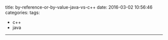 title: by-reference-or-by-value-java-vs-c++
date: 2016-03-02 10:56:46
categories:
tags: 
- c++ 
- java
---


